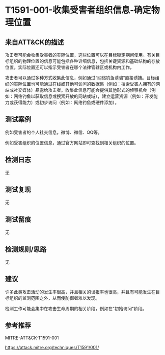 # T1591-001-收集受害者组织信息-确定物理位置

## 来自ATT&CK的描述

攻击者可能会收集受害者的实际位置，这些位置可以在目标锁定期间使用。有关目标组织的物理位置的信息可能包括各种详细信息，包括关键资源和基础结构的存放位置。实际位置还可以指示受害者在哪个法律管辖区或机构内工作。

攻击者可以通过多种方式收集此信息，例如通过“网络钓鱼诱骗”直接诱捕。目标组织的实际位置也可能通过在线或其他可访问的数据集（例如：搜索受害人拥有的网站或社交媒体）暴露给攻击者。收集此信息可能会提供其他形式的侦察机会（例如：网络钓鱼以获取信息或搜索开放的网站或域），建立运营资源（例如：开发能力或获得能力）或初步访问（例如：网络钓鱼或硬件添加）。

## 测试案例

例如受害者的个人社交信息，微博、微信、QQ等。

例如受害组织的位置信息，通过官方网站即可查找到相关组织的位置。

## 检测日志

无

## 测试复现

无

## 测试留痕

无

## 检测规则/思路

无

## 建议

许多此类攻击活动的发生率很高，并且相关的误报率也很高，并且有可能发生在目标组织的监测范围之外，从而使防御者难以发现。

检测工作可能会集中在攻击生命周期的相关阶段，例如在"初始访问"阶段。

## 参考推荐

MITRE-ATT&CK-T1591-001

<https://attack.mitre.org/techniques/T1591/001/>
